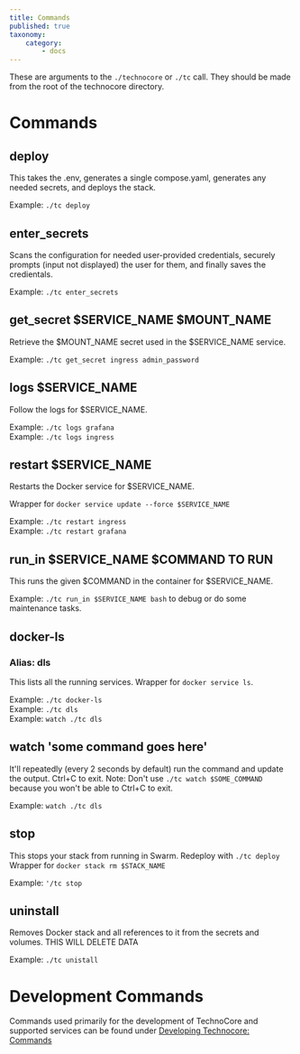 ```yaml
---
title: Commands
published: true
taxonomy:
    category:
        - docs
---
```


These are arguments to the `./technocore` or `./tc` call. They should be made from the root of the technocore directory. 

# Commands
## deploy
This takes the .env, generates a single compose.yaml, generates any needed secrets, and deploys the stack. 
    
Example: `./tc deploy`

## enter_secrets
Scans the configuration for needed user-provided credentials, securely prompts (input not displayed) the user for them, and finally saves the credientals. 

Example: `./tc enter_secrets` 

## get_secret $SERVICE_NAME $MOUNT_NAME
Retrieve the $MOUNT_NAME secret used in the $SERVICE_NAME service.
    
Example: `./tc get_secret ingress admin_password`

## logs $SERVICE_NAME
Follow the logs for $SERVICE_NAME. 

Example: `./tc logs grafana`  
Example: `./tc logs ingress`

## restart $SERVICE_NAME
Restarts the Docker service for $SERVICE_NAME. 

Wrapper for `docker service update --force $SERVICE_NAME`
    
Example: `./tc restart ingress`  
Example: `./tc restart grafana` 

## run_in $SERVICE_NAME $COMMAND TO RUN
This runs the given $COMMAND in the container for $SERVICE_NAME. 

Example: `./tc run_in $SERVICE_NAME bash` to debug or do some maintenance tasks. 

## docker-ls
### Alias: dls
This lists all the running services. 
Wrapper for `docker service ls`.

Example: `./tc docker-ls`  
Example: `./tc dls`  
Example: `watch ./tc dls`

## watch 'some command goes here'
It'll repeatedly (every 2 seconds by default) run the command and update the output. Ctrl+C to exit. 
Note: Don't use `./tc watch $SOME_COMMAND` because you won't be able to Ctrl+C to exit. 

Example: `watch ./tc dls`

## stop
This stops your stack from running in Swarm. Redeploy with `./tc deploy`  
Wrapper for `docker stack rm $STACK_NAME`

Example: `'/tc stop`

## uninstall
Removes Docker stack and all references to it from the secrets and volumes. THIS WILL DELETE DATA
    
Example: `./tc unistall` 

# Development Commands
Commands used primarily for the development of TechnoCore and supported services can be found under [Developing Technocore: Commands](../../developing-technocore/commands)